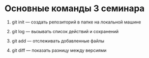 # Основные команды 3 семинара

1. git init — создать репозиторий в папке на локальной машине

2. git log — вызывать список действий и сохранений

3. git add — отслеживать добавленные файлы

4. git diff — показать разницу между версиями
